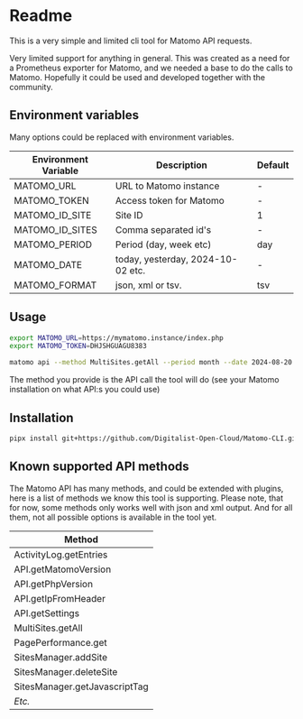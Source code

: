 # Readme

This is a very simple and limited cli tool for Matomo API requests.

Very limited support for anything in general. This was created as a need for a Prometheus exporter for Matomo, and we needed a base to do the calls to Matomo. Hopefully it could be used and developed together with the community.

## Environment variables

Many options could be replaced with environment variables.

| Environment Variable | Description             | Default |
| -------------------- | ----------------------  | ------- |
| MATOMO_URL           | URL to Matomo instance  | -       |
| MATOMO_TOKEN         | Access token for Matomo | -       |
| MATOMO_ID_SITE       | Site ID                 | 1       |
| MATOMO_ID_SITES      | Comma separated id's    | -       |
| MATOMO_PERIOD        | Period (day, week etc)  | day     |
| MATOMO_DATE          | today, yesterday, 2024-10-02 etc. | - |
| MATOMO_FORMAT        | json, xml or tsv.       | tsv       |

## Usage

```sh
export MATOMO_URL=https://mymatomo.instance/index.php
export MATOMO_TOKEN=DHJSHGUAGU8383

matomo api --method MultiSites.getAll --period month --date 2024-08-20 --show_columns nb_actions
```

The method you provide is the API call the tool will do (see your Matomo installation on what API:s you could use)

## Installation

```sh
pipx install git+https://github.com/Digitalist-Open-Cloud/Matomo-CLI.git
```

## Known supported API methods

The Matomo API has many methods, and could be extended with plugins, here is a list of methods we know this tool is supporting. Please note, that for now, some methods only works well with json and xml output. And for all them, not all possible options is available in the tool yet.

| Method     |
| ---------- |
| ActivityLog.getEntries |
| API.getMatomoVersion |
| API.getPhpVersion |
| API.getIpFromHeader |
| API.getSettings |
| MultiSites.getAll |
| PagePerformance.get |
| SitesManager.addSite |
| SitesManager.deleteSite |
| SitesManager.getJavascriptTag |
| _Etc._ |